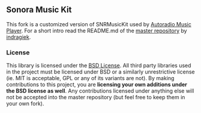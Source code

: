 ## Sonora Music Kit

This fork is a customized version of SNRMusicKit used by [Autoradio Music Player](http://www.michaelhohl.net/autoradio/). For a short intro read the README.md of the [master repository](https://github.com/indragiek/SNRMusicKit) by [indragiek](https://github.com/indragiek).

### License

This library is licensed under the [BSD License](http://opensource.org/licenses/bsd-license.php). All third party libraries used in the project must be licensed under BSD or a similarly unrestrictive license (ie. MIT is acceptable, GPL or any of its variants are not). By making contributions to this project, you are **licensing your own additions under the BSD license as well**. Any contributions licensed under anything else will not be accepted into the master repository (but feel free to keep them in your own fork).
